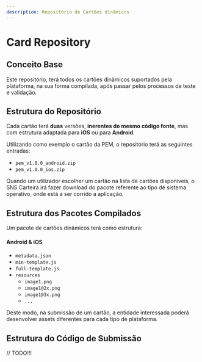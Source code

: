 ```yaml
---
description: Repositório de Cartões dinâmicos
---
```


# Card Repository

## Conceito Base

Este repositório, terá todos os cartões dinâmicos suportados pela plataforma, na sua forma compilada, após passar pelos processos de teste e validação.

## Estrutura do Repositório

Cada cartão terá **duas** versões, **inerentes do mesmo código fonte**, mas com estrutura adaptada para **iOS** ou para **Android**.

Utilizando como exemplo o cartão da PEM, o repositório terá as seguintes entradas:

* `pem_v1.0.0_android.zip`
* `pem_v1.0.0_ios.zip`

Quando um utilizador escolher um cartão na lista de cartões disponíveis, o SNS Carteira irá fazer download do pacote referente ao tipo de sistema operativo, onde está a ser corrido a aplicação.

## Estrutura dos Pacotes Compilados

Um pacote de cartões dinâmicos terá como estrutura:

#### Android & iOS

* `metadata.json`
* `min-template.js`
* `full-template.js`
* `resources`
  * `image1.png`
  * `image1@2x.png`
  * `image1@3x.png`
  * `...`

Deste modo, na submissão de um cartão, a entidade interessada poderá desenvolver assets diferentes para cada tipo de plataforma.



## Estrutura do Código de Submissão

// TODO!!!

